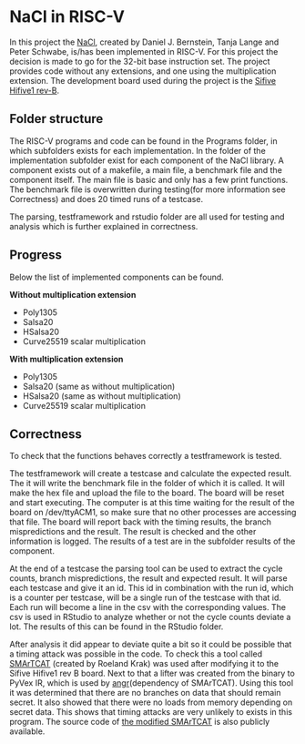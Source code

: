 # NaCl in RISC-V

In this project the [NaCl](https://nacl.cr.yp.to/), created by Daniel J. Bernstein, Tanja Lange and Peter Schwabe,  is/has been implemented in RISC-V.  For this project the decision is made to go for the 32-bit base instruction set. The project provides code without any extensions, and one using the multiplication extension. The development board used during the project is the [Sifive Hifive1 rev-B](https://www.sifive.com/boards/hifive1-rev-b). 

## Folder structure

The RISC-V programs and code can be found in the Programs folder, in which subfolders exists for each implementation. In the folder of the implementation subfolder exist for each component of the NaCl library. A component exists out of a makefile, a main file, a benchmark file and the component itself. The main file is basic and only has a few print functions. The benchmark file is overwritten during testing(for more information see Correctness) and does 20 timed runs of a testcase.

The parsing, testframework and rstudio folder are all used for testing and analysis which is further explained in correctness.

## Progress

Below the list of implemented components can be found.

**Without multiplication extension**

- Poly1305
- Salsa20
- HSalsa20
- Curve25519 scalar multiplication

**With multiplication extension**

- Poly1305
- Salsa20 (same as without multiplication)
- HSalsa20 (same as without multiplication)
- Curve25519 scalar multiplication 

## Correctness

To check that the functions behaves correctly a testframework is tested. 

The testframework will create a testcase and calculate the expected result. The it will write the benchmark file in the folder of which it is called. It will make the hex file and upload the file to the board. The board will be reset and start executing. The computer is at this time waiting for the result of the board on /dev/ttyACM1, so make sure that no other processes are accessing that file. The board will report back with the timing results, the branch mispredictions and the result. The result is checked and the other information is logged. The results of a test are in the subfolder results of the component. 

At the end of a testcase the parsing tool can be used to extract the cycle counts, branch mispredictions, the result and expected result. It will parse each testcase and give it an id. This id in combination with the run id, which is a counter per testcase, will be a single run of the testcase with that id. Each run will become a line in the csv with the corresponding values. The csv is used in RStudio to analyze whether or not the cycle counts deviate a lot. The results of this can be found in the RStudio folder.

After analysis it did appear to deviate quite a bit so it could be possible that a timing attack was possible in the code. To check this a tool called [SMArTCAT](https://essay.utwente.nl/72321/1/Krak_MA_EEMCS.pdf) (created by Roeland Krak) was used after modifying it to the Sifive Hifive1 rev B board. Next to that a lifter was created from the binary to PyVex IR, which is used by [angr](https://angr.io/)(dependency of SMArTCAT). Using this tool it was determined that there are no branches on data that should remain secret. It also showed that there were no loads from memory depending on secret data. This shows that timing attacks are very unlikely to exists in this program. The source code of [the modified SMArTCAT](https://github.com/stefanberg96/SMArTCAT) is also publicly available.

